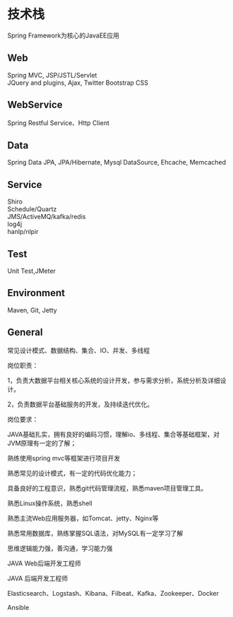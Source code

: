 # 技术栈

Spring Framework为核心的JavaEE应用

## Web

Spring MVC, JSP/JSTL/Servlet  
JQuery and plugins, Ajax, Twitter Bootstrap CSS

## WebService

Spring Restful Service、Http Client

## Data

Spring Data JPA, JPA/Hibernate, Mysql DataSource, Ehcache, Memcached

## Service

Shiro  
Schedule/Quartz  
JMS/ActiveMQ/kafka/redis  
log4j  
hanlp/nlpir

## Test

Unit Test,JMeter

## Environment

Maven, Git, Jetty

## General

常见设计模式、数据结构、集合、IO、并发、多线程

岗位职责：

1，负责大数据平台相关核心系统的设计开发，参与需求分析，系统分析及详细设计。

2，负责数据平台基础服务的开发，及持续迭代优化。

岗位要求：

JAVA基础扎实，拥有良好的编码习惯，理解io、多线程、集合等基础框架，对JVM原理有一定的了解；

熟练使用spring mvc等框架进行项目开发

熟悉常见的设计模式，有一定的代码优化能力；

具备良好的工程意识，熟悉git代码管理流程，熟悉maven项目管理工具。

熟悉Linux操作系统，熟悉shell

熟悉主流Web应用服务器，如Tomcat、jetty、Nginx等

熟悉常用数据库，熟练掌握SQL语法，对MySQL有一定学习了解

思维逻辑能力强，善沟通，学习能力强

JAVA Web后端开发工程师

JAVA 后端开发工程师

Elasticsearch、Logstash、Kibana、Filbeat、Kafka、Zookeeper、Docker

Ansible

